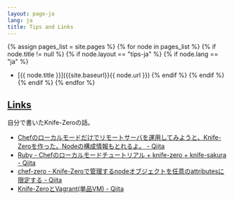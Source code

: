 ```yaml
---
layout: page-ja
lang: ja
title: Tips and Links
---
```


{% assign pages_list = site.pages %}
{% for node in pages_list %}
  {% if node.title != null %}
    {% if node.layout == "tips-ja" %}
      {% if node.lang == "ja" %}
- [{{ node.title }}]({{site.baseurl}}{{ node.url }})
      {% endif %}
    {% endif %}
  {% endif %}
{% endfor %}

## [Links](#LInks)

自分で書いたKnife-Zeroの話。

- [Chefのローカルモードだけでリモートサーバを運用してみようと、Knife-Zeroを作った。Nodeの構成情報もとれるよ。 - Qiita](http://qiita.com/sawanoboly/items/218a7b03ddec6be45e34 "Chefのローカルモードだけでリモートサーバを運用してみようと、Knife-Zeroを作った。Nodeの構成情報もとれるよ。 - Qiita")
- [Ruby - Chefのローカルモードチュートリアル + knife-zero + knife-sakura - Qiita](http://qiita.com/sawanoboly/items/4f363909615d8a76e9e5 "Ruby - Chefのローカルモードチュートリアル + knife-zero + knife-sakura - Qiita")
- [chef-zero - Knife-Zeroで管理するnodeオブジェクトを任意のattributesに限定する - Qiita](http://qiita.com/sawanoboly/items/28dfc22929b8fa961456 "chef-zero - Knife-Zeroで管理するnodeオブジェクトを任意のattributesに限定する - Qiita")
- [Knife-ZeroとVagrant(単品VM) - Qiita](http://qiita.com/sawanoboly/items/ae3c96734c5cee72863c "Knife-ZeroとVagrant(単品VM) - Qiita")

